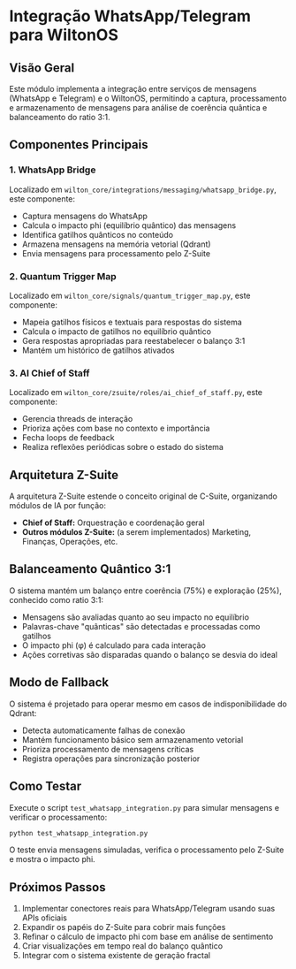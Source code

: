 # Integração WhatsApp/Telegram para WiltonOS

## Visão Geral

Este módulo implementa a integração entre serviços de mensagens (WhatsApp e Telegram) e o WiltonOS, permitindo a captura, processamento e armazenamento de mensagens para análise de coerência quântica e balanceamento do ratio 3:1.

## Componentes Principais

### 1. WhatsApp Bridge
Localizado em `wilton_core/integrations/messaging/whatsapp_bridge.py`, este componente:
- Captura mensagens do WhatsApp
- Calcula o impacto phi (equilíbrio quântico) das mensagens
- Identifica gatilhos quânticos no conteúdo
- Armazena mensagens na memória vetorial (Qdrant)
- Envia mensagens para processamento pelo Z-Suite

### 2. Quantum Trigger Map
Localizado em `wilton_core/signals/quantum_trigger_map.py`, este componente:
- Mapeia gatilhos físicos e textuais para respostas do sistema
- Calcula o impacto de gatilhos no equilíbrio quântico
- Gera respostas apropriadas para reestabelecer o balanço 3:1
- Mantém um histórico de gatilhos ativados

### 3. AI Chief of Staff
Localizado em `wilton_core/zsuite/roles/ai_chief_of_staff.py`, este componente:
- Gerencia threads de interação
- Prioriza ações com base no contexto e importância
- Fecha loops de feedback
- Realiza reflexões periódicas sobre o estado do sistema

## Arquitetura Z-Suite

A arquitetura Z-Suite estende o conceito original de C-Suite, organizando módulos de IA por função:
- **Chief of Staff:** Orquestração e coordenação geral
- **Outros módulos Z-Suite:** (a serem implementados) Marketing, Finanças, Operações, etc.

## Balanceamento Quântico 3:1

O sistema mantém um balanço entre coerência (75%) e exploração (25%), conhecido como ratio 3:1:
- Mensagens são avaliadas quanto ao seu impacto no equilíbrio
- Palavras-chave "quânticas" são detectadas e processadas como gatilhos
- O impacto phi (φ) é calculado para cada interação
- Ações corretivas são disparadas quando o balanço se desvia do ideal

## Modo de Fallback

O sistema é projetado para operar mesmo em casos de indisponibilidade do Qdrant:
- Detecta automaticamente falhas de conexão
- Mantém funcionamento básico sem armazenamento vetorial
- Prioriza processamento de mensagens críticas
- Registra operações para sincronização posterior

## Como Testar

Execute o script `test_whatsapp_integration.py` para simular mensagens e verificar o processamento:

```bash
python test_whatsapp_integration.py
```

O teste envia mensagens simuladas, verifica o processamento pelo Z-Suite e mostra o impacto phi.

## Próximos Passos

1. Implementar conectores reais para WhatsApp/Telegram usando suas APIs oficiais
2. Expandir os papéis do Z-Suite para cobrir mais funções
3. Refinar o cálculo de impacto phi com base em análise de sentimento
4. Criar visualizações em tempo real do balanço quântico
5. Integrar com o sistema existente de geração fractal